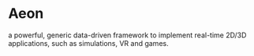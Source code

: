 Aeon
====

a powerful, generic data-driven framework to implement real-time 2D/3D applications, such as simulations, VR and games. 